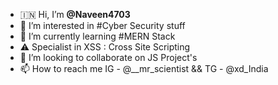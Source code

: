 - 🇮🇳 Hi, I’m <b>@Naveen4703</b>
- 👀 I’m interested in #Cyber Security stuff
- 🌱 I’m currently learning #MERN Stack 
- ⚠️ Specialist in XSS : Cross Site Scripting
- 💞️ I’m looking to collaborate on JS Project's 
- 📫 How to reach me IG - @__mr_scientist && TG - @xd_India

<!---
Naveen4703/Naveen4703 is a ✨ special ✨ repository because its `README.md` (this file) appears on your GitHub profile.
You can click the Preview link to take a look at your changes.
--->
